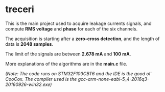 # treceri

This is the main project used to acquire leakage currents signals, 
and compute **RMS voltage** and **phase** for each of the six channels.

The acquisition is starting after a **zero-cross detection**, and the length
of data is **2048 samples**.

The limit of the signals are between **2.678 mA** and **100 mA**.

More explanations of the algorithms are in the **main.c** file.

*(Note: The code runs on STM32F103CBT6 and the IDE is the good ol' CooCox. 
        The compiler used is the  gcc-arm-none-eabi-5_4-2016q3-20160926-win32.exe)*

# 
